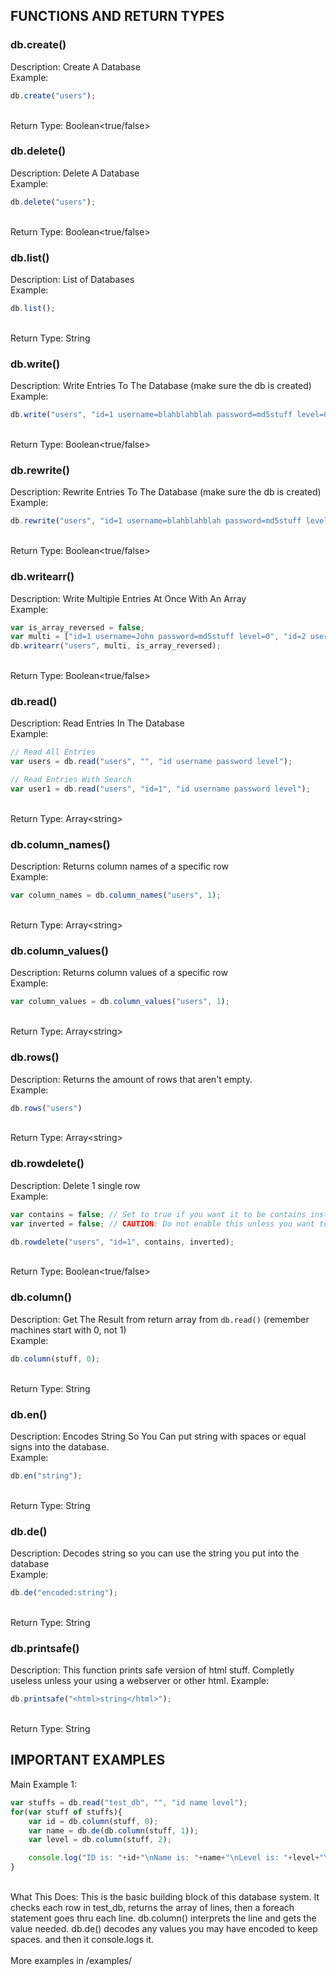 ## FUNCTIONS AND RETURN TYPES

### db.create()
Description: Create A Database<br>
Example: <br>
```js
db.create("users");
```
<br>
Return Type: Boolean&lt;true/false&gt;

### db.delete()
Description: Delete A Database<br>
Example: <br>
```js
db.delete("users");
```
<br>
Return Type: Boolean&lt;true/false&gt;

### db.list()
Description: List of Databases<br>
Example: <br>
```js
db.list();
```
<br>
Return Type: String

### db.write()
Description: Write Entries To The Database (make sure the db is created)<br>
Example: <br>
```js
db.write("users", "id=1 username=blahblahblah password=md5stuff level=0");
```
<br>
Return Type: Boolean&lt;true/false&gt;


### db.rewrite()
Description: Rewrite Entries To The Database (make sure the db is created)<br>
Example: <br>
```js
db.rewrite("users", "id=1 username=blahblahblah password=md5stuff level=1");
```
<br>
Return Type: Boolean&lt;true/false&gt;

### db.writearr()
Description: Write Multiple Entries At Once With An Array<br>
Example: <br>
```js
var is_array_reversed = false;
var multi = ["id=1 username=John password=md5stuff level=0", "id=2 username=Jakob password=md5stuff level=0"];
db.writearr("users", multi, is_array_reversed);
```
<br>
Return Type: Boolean&lt;true/false&gt;

### db.read()
Description: Read Entries In The Database<br>
Example: <br>
```js
// Read All Entries
var users = db.read("users", "", "id username password level");

// Read Entries With Search
var user1 = db.read("users", "id=1", "id username password level");
```
<br>
Return Type: Array&lt;string&gt;

### db.column_names()
Description: Returns column names of a specific row<br>
Example: <br>
```js
var column_names = db.column_names("users", 1);
```
<br>
Return Type: Array&lt;string&gt;

### db.column_values()
Description: Returns column values of a specific row<br>
Example: <br>
```js
var column_values = db.column_values("users", 1);
```
<br>
Return Type: Array&lt;string&gt;

### db.rows()
Description: Returns the amount of rows that aren't empty.<br>
Example: <br>
```js
db.rows("users")
```
<br>
Return Type: Array&lt;string&gt;

### db.rowdelete()
Description: Delete 1 single row<br>
Example: <br>
```js
var contains = false; // Set to true if you want it to be contains instead of exact.
var inverted = false; // CAUTION: Do not enable this unless you want to delete all rows besides the matching ones

db.rowdelete("users", "id=1", contains, inverted);
```
<br>
Return Type: Boolean&lt;true/false&gt;

### db.column()
Description: Get The Result from return array from `db.read()` (remember machines start with 0, not 1)<br>
Example: <br>
```js
db.column(stuff, 0);
```
<br>
Return Type: String

### db.en()
Description: Encodes String So You Can put string with spaces or equal signs into the database.<br>
Example: <br>
```js
db.en("string");
```
<br>
Return Type: String

### db.de()
Description: Decodes string so you can use the string you put into the database<br>
Example: <br>
```js
db.de("encoded:string");
```
<br>
Return Type: String

### db.printsafe()
Description: This function prints safe version of html stuff. Completly useless unless your using a webserver or other html.
Example: <br>
```js
db.printsafe("<html>string</html>");
```
<br>
Return Type: String

## IMPORTANT EXAMPLES
Main Example 1:<br>
```js
var stuffs = db.read("test_db", "", "id name level");
for(var stuff of stuffs){
    var id = db.column(stuff, 0);
    var name = db.de(db.column(stuff, 1));
    var level = db.column(stuff, 2);

    console.log("ID is: "+id+"\nName is: "+name+"\nLevel is: "+level+"\n\n");
}
```
<br>
What This Does: This is the basic building block of this database system. It checks each row in test_db, returns the array of lines, then a foreach statement goes thru each line. db.column() interprets the line and gets the value needed. db.de() decodes any values you may have encoded to keep spaces. and then it console.logs it.<br>
<br>
More examples in /examples/
